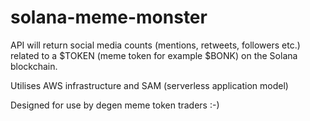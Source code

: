 # solana-meme-monster

API will return social media counts (mentions, retweets, followers etc.) related to a $TOKEN (meme token for example $BONK) on the Solana blockchain. 


Utilises AWS infrastructure and SAM (serverless application model)


Designed for use by degen meme token traders :-) 



